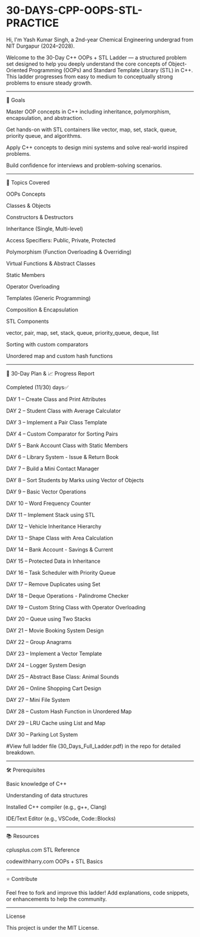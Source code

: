 # 30-DAYS-CPP-OOPS-STL-PRACTICE

Hi, I'm Yash Kumar Singh, a 2nd-year Chemical Engineering undergrad from NIT Durgapur (2024–2028).

Welcome to the 30-Day C++ OOPs + STL Ladder — a structured problem set designed to help you deeply understand the core concepts of Object-Oriented Programming (OOPs) and Standard Template Library (STL) in C++. This ladder progresses from easy to medium to conceptually strong problems to ensure steady growth.


---

🚀 Goals

Master OOP concepts in C++ including inheritance, polymorphism, encapsulation, and abstraction.

Get hands-on with STL containers like vector, map, set, stack, queue, priority queue, and algorithms.

Apply C++ concepts to design mini systems and solve real-world inspired problems.

Build confidence for interviews and problem-solving scenarios.



---

📌 Topics Covered

OOPs Concepts

Classes & Objects

Constructors & Destructors

Inheritance (Single, Multi-level)

Access Specifiers: Public, Private, Protected

Polymorphism (Function Overloading & Overriding)

Virtual Functions & Abstract Classes

Static Members

Operator Overloading

Templates (Generic Programming)

Composition & Encapsulation


STL Components

vector, pair, map, set, stack, queue, priority_queue, deque, list

Sorting with custom comparators

Unordered map and custom hash functions



---


📅 30-Day Plan & 📈 Progress Report

Completed (11/30) days✅  

DAY 1 – Create Class and Print Attributes

DAY 2 – Student Class with Average Calculator

DAY 3 – Implement a Pair Class Template

DAY 4 – Custom Comparator for Sorting Pairs

DAY 5 – Bank Account Class with Static Members

DAY 6 – Library System - Issue & Return Book

DAY 7 – Build a Mini Contact Manager

DAY 8 – Sort Students by Marks using Vector of Objects

DAY 9 – Basic Vector Operations

DAY 10 – Word Frequency Counter

DAY 11 – Implement Stack using STL

DAY 12 – Vehicle Inheritance Hierarchy

DAY 13 – Shape Class with Area Calculation

DAY 14 – Bank Account - Savings & Current

DAY 15 – Protected Data in Inheritance

DAY 16 – Task Scheduler with Priority Queue

DAY 17 – Remove Duplicates using Set

DAY 18 – Deque Operations - Palindrome Checker

DAY 19 – Custom String Class with Operator Overloading

DAY 20 – Queue using Two Stacks

DAY 21 – Movie Booking System Design

DAY 22 – Group Anagrams

DAY 23 – Implement a Vector Template

DAY 24 – Logger System Design

DAY 25 – Abstract Base Class: Animal Sounds

DAY 26 – Online Shopping Cart Design

DAY 27 – Mini File System

DAY 28 – Custom Hash Function in Unordered Map

DAY 29 – LRU Cache using List and Map

DAY 30 – Parking Lot System


   #View full ladder file (30_Days_Full_Ladder.pdf) in the repo for detailed breakdown.



---

🛠 Prerequisites

Basic knowledge of C++

Understanding of data structures

Installed C++ compiler (e.g., g++, Clang)

IDE/Text Editor (e.g., VSCode, Code::Blocks)



---

📚 Resources


cplusplus.com STL Reference

codewithharry.com OOPs + STL Basics



---

⭐ Contribute

Feel free to fork and improve this ladder! Add explanations, code snippets, or enhancements to help the community.


---

License

This project is under the MIT License.
